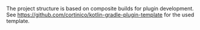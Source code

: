The project structure is based on composite builds for plugin development. 
See https://github.com/cortinico/kotlin-gradle-plugin-template for the used template.